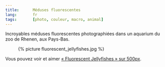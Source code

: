 ```yaml
---
title:      Méduses fluorescentes
lang:       fr
tags:       [photo, couleur, macro, animal]
---
```


Incroyables méduses fluorescentes photographiées dans un aquarium du zoo de Rhenen, aux Pays-Bas.

<figure>
  {% picture fluorescent_jellyfishes.jpg %}
</figure>

Vous pouvez voir et aimer [« Fluorescent Jellyfishes » sur 500px](http://500px.com/photo/338761).
